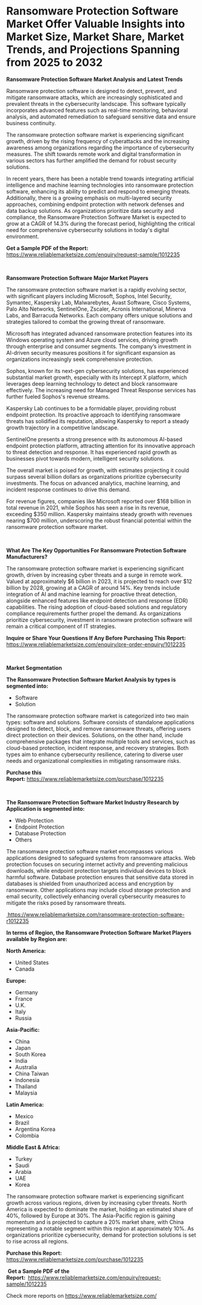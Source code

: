 <p><h1>Ransomware Protection Software Market Offer Valuable Insights into Market Size, Market Share, Market Trends, and Projections Spanning from 2025 to 2032</h1></p><p><strong>Ransomware Protection Software Market Analysis and Latest Trends</strong></p>
<p><p>Ransomware protection software is designed to detect, prevent, and mitigate ransomware attacks, which are increasingly sophisticated and prevalent threats in the cybersecurity landscape. This software typically incorporates advanced features such as real-time monitoring, behavioral analysis, and automated remediation to safeguard sensitive data and ensure business continuity. </p><p>The ransomware protection software market is experiencing significant growth, driven by the rising frequency of cyberattacks and the increasing awareness among organizations regarding the importance of cybersecurity measures. The shift towards remote work and digital transformation in various sectors has further amplified the demand for robust security solutions. </p><p>In recent years, there has been a notable trend towards integrating artificial intelligence and machine learning technologies into ransomware protection software, enhancing its ability to predict and respond to emerging threats. Additionally, there is a growing emphasis on multi-layered security approaches, combining endpoint protection with network defenses and data backup solutions. As organizations prioritize data security and compliance, the Ransomware Protection Software Market is expected to grow at a CAGR of 14.3% during the forecast period, highlighting the critical need for comprehensive cybersecurity solutions in today's digital environment.</p></p>
<p><strong>Get a Sample PDF of the Report:&nbsp;</strong> <a href="https://www.reliablemarketsize.com/enquiry/request-sample/1012235?utm_campaign=3262&utm_medium=2&utm_source=Github&utm_content=ia&utm_term=05032025&utm_id=ransomware-protection-software">https://www.reliablemarketsize.com/enquiry/request-sample/1012235</a></p>
<p>&nbsp;</p>
<p><strong>Ransomware Protection Software Major Market Players</strong></p>
<p><p>The ransomware protection software market is a rapidly evolving sector, with significant players including Microsoft, Sophos, Intel Security, Symantec, Kaspersky Lab, Malwarebytes, Avast Software, Cisco Systems, Palo Alto Networks, SentinelOne, Zscaler, Acronis International, Minerva Labs, and Barracuda Networks. Each company offers unique solutions and strategies tailored to combat the growing threat of ransomware.</p><p>Microsoft has integrated advanced ransomware protection features into its Windows operating system and Azure cloud services, driving growth through enterprise and consumer segments. The company’s investment in AI-driven security measures positions it for significant expansion as organizations increasingly seek comprehensive protection.</p><p>Sophos, known for its next-gen cybersecurity solutions, has experienced substantial market growth, especially with its Intercept X platform, which leverages deep learning technology to detect and block ransomware effectively. The increasing need for Managed Threat Response services has further fueled Sophos's revenue streams.</p><p>Kaspersky Lab continues to be a formidable player, providing robust endpoint protection. Its proactive approach to identifying ransomware threats has solidified its reputation, allowing Kaspersky to report a steady growth trajectory in a competitive landscape.</p><p>SentinelOne presents a strong presence with its autonomous AI-based endpoint protection platform, attracting attention for its innovative approach to threat detection and response. It has experienced rapid growth as businesses pivot towards modern, intelligent security solutions.</p><p>The overall market is poised for growth, with estimates projecting it could surpass several billion dollars as organizations prioritize cybersecurity investments. The focus on advanced analytics, machine learning, and incident response continues to drive this demand.</p><p>For revenue figures, companies like Microsoft reported over $168 billion in total revenue in 2021, while Sophos has seen a rise in its revenue, exceeding $350 million. Kaspersky maintains steady growth with revenues nearing $700 million, underscoring the robust financial potential within the ransomware protection software market.</p></p>
<p>&nbsp;</p>
<p><strong>What Are The Key Opportunities For Ransomware Protection Software Manufacturers?</strong></p>
<p><p>The ransomware protection software market is experiencing significant growth, driven by increasing cyber threats and a surge in remote work. Valued at approximately $6 billion in 2023, it is projected to reach over $12 billion by 2028, growing at a CAGR of around 14%. Key trends include integration of AI and machine learning for proactive threat detection, alongside enhanced features like endpoint detection and response (EDR) capabilities. The rising adoption of cloud-based solutions and regulatory compliance requirements further propel the demand. As organizations prioritize cybersecurity, investment in ransomware protection software will remain a critical component of IT strategies.</p></p>
<p><strong>Inquire or Share Your Questions If Any Before Purchasing This Report:</strong> <a href="https://www.reliablemarketsize.com/enquiry/pre-order-enquiry/1012235?utm_campaign=3262&utm_medium=2&utm_source=Github&utm_content=ia&utm_term=05032025&utm_id=ransomware-protection-software">https://www.reliablemarketsize.com/enquiry/pre-order-enquiry/1012235</a></p>
<p>&nbsp;</p>
<p><strong>Market Segmentation</strong></p>
<p><strong>The Ransomware Protection Software Market Analysis by types is segmented into:</strong></p>
<p><ul><li>Software</li><li>Solution</li></ul></p>
<p><p>The ransomware protection software market is categorized into two main types: software and solutions. Software consists of standalone applications designed to detect, block, and remove ransomware threats, offering users direct protection on their devices. Solutions, on the other hand, include comprehensive packages that integrate multiple tools and services, such as cloud-based protection, incident response, and recovery strategies. Both types aim to enhance cybersecurity resilience, catering to diverse user needs and organizational complexities in mitigating ransomware risks.</p></p>
<p><strong>Purchase this Report:&nbsp;</strong><a href="https://www.reliablemarketsize.com/purchase/1012235?utm_campaign=3262&utm_medium=2&utm_source=Github&utm_content=ia&utm_term=05032025&utm_id=ransomware-protection-software">https://www.reliablemarketsize.com/purchase/1012235</a></p>
<p>&nbsp;</p>
<p><strong>The Ransomware Protection Software Market Industry Research by Application is segmented into:</strong></p>
<p><ul><li>Web Protection</li><li>Endpoint Protection</li><li>Database Protection</li><li>Others</li></ul></p>
<p><p>The ransomware protection software market encompasses various applications designed to safeguard systems from ransomware attacks. Web protection focuses on securing internet activity and preventing malicious downloads, while endpoint protection targets individual devices to block harmful software. Database protection ensures that sensitive data stored in databases is shielded from unauthorized access and encryption by ransomware. Other applications may include cloud storage protection and email security, collectively enhancing overall cybersecurity measures to mitigate the risks posed by ransomware threats.</p></p>
<p><a href="https://www.reliablemarketsize.com/ransomware-protection-software-r1012235?utm_campaign=3262&utm_medium=2&utm_source=Github&utm_content=ia&utm_term=05032025&utm_id=ransomware-protection-software">&nbsp;https://www.reliablemarketsize.com/ransomware-protection-software-r1012235</a></p>
<p><strong>In terms of Region, the Ransomware Protection Software Market Players available by Region are:</strong></p>
<p>
    <p> <strong> North America: </strong>
        <ul>
            <li>United States</li>
            <li>Canada</li>
        </ul>
        </p> 
    <p> <strong> Europe: </strong>
        <ul>
            <li>Germany</li>
            <li>France</li>
            <li>U.K.</li>
            <li>Italy</li>
            <li>Russia</li>
        </ul>
        </p> 
    <p> <strong> Asia-Pacific: </strong>
        <ul>
            <li>China</li>
            <li>Japan</li>
            <li>South Korea</li>
            <li>India</li>
            <li>Australia</li>
            <li>China Taiwan</li>
            <li>Indonesia</li>
            <li>Thailand</li>
            <li>Malaysia</li>
        </ul>
        </p> 
    <p> <strong> Latin America: </strong>
        <ul>
            <li>Mexico</li>
            <li>Brazil</li>
            <li>Argentina Korea</li>
            <li>Colombia</li>
        </ul>
        </p> 
    <p> <strong> Middle East & Africa: </strong>
        <ul>
            <li>Turkey</li>
            <li>Saudi</li>
            <li>Arabia</li>
            <li>UAE</li>
            <li>Korea</li>
        </ul>
    </p>
    </p>
<p><p>The ransomware protection software market is experiencing significant growth across various regions, driven by increasing cyber threats. North America is expected to dominate the market, holding an estimated share of 40%, followed by Europe at 30%. The Asia-Pacific region is gaining momentum and is projected to capture a 20% market share, with China representing a notable segment within this region at approximately 10%. As organizations prioritize cybersecurity, demand for protection solutions is set to rise across all regions.</p></p>
<p><strong>Purchase this Report: </strong><a href="https://www.reliablemarketsize.com/purchase/1012235?utm_campaign=3262&utm_medium=2&utm_source=Github&utm_content=ia&utm_term=05032025&utm_id=ransomware-protection-software">https://www.reliablemarketsize.com/purchase/1012235</a></p>
<p>&nbsp;<strong>Get a Sample PDF of the Report:&nbsp;&nbsp;</strong><a href="https://www.reliablemarketsize.com/enquiry/request-sample/1012235?utm_campaign=3262&utm_medium=2&utm_source=Github&utm_content=ia&utm_term=05032025&utm_id=ransomware-protection-software">https://www.reliablemarketsize.com/enquiry/request-sample/1012235</a></p>
<p><strong></strong></p>
<p>Check more reports on <a href="https://www.reliablemarketsize.com/?utm_campaign=3262&utm_medium=2&utm_source=Github&utm_content=ia&utm_term=05032025&utm_id=ransomware-protection-software">https://www.reliablemarketsize.com/</a></p>